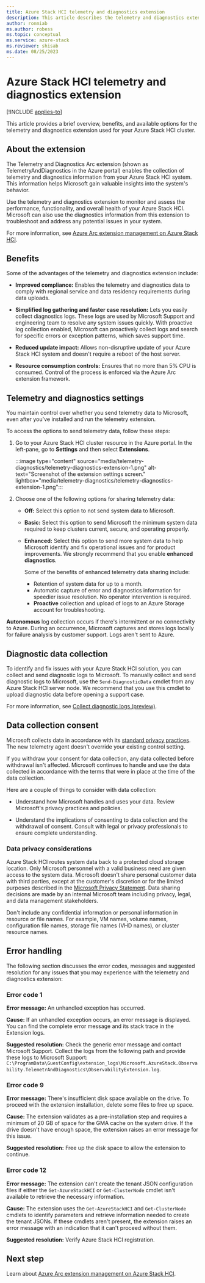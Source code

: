 ```yaml
---
title: Azure Stack HCI telemetry and diagnostics extension
description: This article describes the telemetry and diagnostics extension in Azure Stack HCI.
author: ronmiab
ms.author: robess
ms.topic: conceptual
ms.service: azure-stack
ms.reviewer: shisab
ms.date: 08/25/2023
---
```

# Azure Stack HCI telemetry and diagnostics extension

[!INCLUDE [applies-to](../../includes/hci-applies-to-22h2-21h2.md)]

This article provides a brief overview, benefits, and available options for the telemetry and diagnostics extension used for your Azure Stack HCI cluster.

## About the extension

The Telemetry and Diagnostics Arc extension (shown as TelemetryAndDiagnostics in the Azure portal) enables the collection of telemetry and diagnostics information from your Azure Stack HCI system. This information helps Microsoft gain valuable insights into the system's behavior.

Use the telemetry and diagnostics extension to monitor and assess the performance, functionality, and overall health of your Azure Stack HCI. Microsoft can also use the diagnostics information from this extension to troubleshoot and address any potential issues in your system.

For more information, see [Azure Arc extension management on Azure Stack HCI](../manage/arc-extension-management.md#azure-managed-extensions-in-azure-stack-hci).

## Benefits

Some of the advantages of the telemetry and diagnostics extension include:

- **Improved compliance:** Enables the telemetry and diagnostics data to comply with regional service and data residency requirements during data uploads.
  
- **Simplified log gathering and faster case resolution:** Lets you easily collect diagnostics logs. These logs are used by Microsoft Support and engineering team to resolve any system issues quickly. With proactive log collection enabled, Microsoft can proactively collect logs and search for specific errors or exception patterns, which saves support time.

- **Reduced update impact:** Allows non-disruptive update of your Azure Stack HCI system and doesn't require a reboot of the host server.

- **Resource consumption controls:** Ensures that no more than 5% CPU is consumed. Control of the process is enforced via the Azure Arc extension framework.

## Telemetry and diagnostics settings

You maintain control over whether you send telemetry data to Microsoft, even after you've installed and run the telemetry extension.

To access the options to send telemetry data, follow these steps:

1. Go to your Azure Stack HCI cluster resource in the Azure portal. In the left-pane, go to **Settings** and then select **Extensions**.

   :::image type="content" source="media/telemetry-diagnostics/telemetry-diagnostics-extension-1.png" alt-text="Screenshot of the  extension settings screen." lightbox="media/telemetry-diagnostics/telemetry-diagnostics-extension-1.png":::

2. Choose one of the following options for sharing telemetry data:

   - **Off:** Select this option to not send system data to Microsoft.

   - **Basic:** Select this option to send Microsoft the minimum system data required to keep clusters current, secure, and operating properly.

   - **Enhanced:** Select this option to send more system data to help Microsoft identify and fix operational issues and for product improvements. We strongly recommend that you enable **enhanced diagnostics**.

     Some of the benefits of enhanced telemetry data sharing include:

     - Retention of system data for up to a month.
     - Automatic capture of error and diagnostics information for speedier issue resolution. No operator intervention is required.
     - **Proactive** collection and upload of logs to an Azure Storage account for troubleshooting.

**Autonomous** log collection occurs if there's intermittent or no connectivity to Azure. During an occurrence, Microsoft captures and stores logs locally for failure analysis by customer support. Logs aren't sent to Azure.

## Diagnostic data collection

To identify and fix issues with your Azure Stack HCI solution, you can collect and send diagnostic logs to Microsoft. To manually collect and send diagnostic logs to Microsoft, use the `Send-DiagnosticData` cmdlet from any Azure Stack HCI server node. We recommend that you use this cmdlet to upload diagnostic data before opening a support case.

For more information, see [Collect diagnostic logs (preview)](../manage/collect-logs.md).

## Data collection consent

Microsoft collects data in accordance with its [standard privacy practices](https://privacy.microsoft.com/). The new telemetry agent doesn't override your existing control setting.

If you withdraw your consent for data collection, any data collected before withdrawal isn't affected. Microsoft continues to handle and use the data collected in accordance with the terms that were in place at the time of the data collection.

Here are a couple of things to consider with data collection:

- Understand how Microsoft handles and uses your data. Review Microsoft's privacy practices and policies.

- Understand the implications of consenting to data collection and the withdrawal of consent. Consult with legal or privacy professionals to ensure complete understanding.

### Data privacy considerations

Azure Stack HCI routes system data back to a protected cloud storage location. Only Microsoft personnel with a valid business need are given access to the system data. Microsoft doesn't share personal customer data with third parties, except at the customer's discretion or for the limited purposes described in the [Microsoft Privacy Statement](https://privacy.microsoft.com/privacystatement). Data sharing decisions are made by an internal Microsoft team including privacy, legal, and data management stakeholders.

Don't include any confidential information or personal information in resource or file names. For example, VM names, volume names, configuration file names, storage file names (VHD names), or cluster resource names.

## Error handling

The following section discusses the error codes, messages and suggested resolution for any issues that you may experience with the telemetry and diagnostics extension:

### Error code 1

**Error message:** An unhandled exception has occurred.

**Cause:** If an unhandled exception occurs, an error message is displayed. You can find the complete error message and its stack trace in the Extension logs.

**Suggested resolution:** Check the generic error message and contact Microsoft Support. Collect the logs from the following path and provide these logs to Microsoft Support:
`C:\ProgramData\GuestConfig\extension_logs\Microsoft.AzureStack.Observability.TelemetrAndDiagnostics\ObservabilityExtension.log`.

### Error code 9

**Error message:** There's insufficient disk space available on the drive. To proceed with the extension installation, delete some files to free up space.

**Cause:** The extension validates as a pre-installation step and requires a minimum of 20 GB of space for the GMA cache on the system drive. If the drive doesn't have enough space, the extension raises an error message for this issue.

**Suggested resolution:** Free up the disk space to allow the extension to continue.

### Error code 12

**Error message:** The extension can't create the tenant JSON configuration files if either the `Get-AzureStackHCI` or `Get-ClusterNode` cmdlet isn't available to retrieve the necessary information.

**Cause:** The extension uses the `Get-AzureStackHCI` and `Get-ClusterNode` cmdlets to identify parameters and retrieve information needed to create the tenant JSONs. If these cmdlets aren't present, the extension raises an error message with an indication that it can't proceed without them.

**Suggested resolution:** Verify Azure Stack HCI registration.

## Next step

Learn about [Azure Arc extension management on Azure Stack HCI](../manage/arc-extension-management.md).

